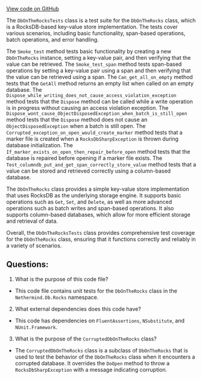[View code on GitHub](https://github.com/nethermindeth/nethermind/Nethermind.Db.Test/DbOnTheRocksTests.cs)

The `DbOnTheRocksTests` class is a test suite for the `DbOnTheRocks` class, which is a RocksDB-based key-value store implementation. The tests cover various scenarios, including basic functionality, span-based operations, batch operations, and error handling.

The `Smoke_test` method tests basic functionality by creating a new `DbOnTheRocks` instance, setting a key-value pair, and then verifying that the value can be retrieved. The `Smoke_test_span` method tests span-based operations by setting a key-value pair using a span and then verifying that the value can be retrieved using a span. The `Can_get_all_on_empty` method tests that the `GetAll` method returns an empty list when called on an empty database. The `Dispose_while_writing_does_not_cause_access_violation_exception` method tests that the `Dispose` method can be called while a write operation is in progress without causing an access violation exception. The `Dispose_wont_cause_ObjectDisposedException_when_batch_is_still_open` method tests that the `Dispose` method does not cause an `ObjectDisposedException` when a batch is still open. The `Corrupted_exception_on_open_would_create_marker` method tests that a marker file is created when a `RocksDbSharpException` is thrown during database initialization. The `If_marker_exists_on_open_then_repair_before_open` method tests that the database is repaired before opening if a marker file exists. The `Test_columndb_put_and_get_span_correctly_store_value` method tests that a value can be stored and retrieved correctly using a column-based database.

The `DbOnTheRocks` class provides a simple key-value store implementation that uses RocksDB as the underlying storage engine. It supports basic operations such as `Get`, `Set`, and `Delete`, as well as more advanced operations such as batch writes and span-based operations. It also supports column-based databases, which allow for more efficient storage and retrieval of data.

Overall, the `DbOnTheRocksTests` class provides comprehensive test coverage for the `DbOnTheRocks` class, ensuring that it functions correctly and reliably in a variety of scenarios.
## Questions: 
 1. What is the purpose of this code file?
- This code file contains unit tests for the `DbOnTheRocks` class in the `Nethermind.Db.Rocks` namespace.

2. What external dependencies does this code have?
- This code has dependencies on `FluentAssertions`, `NSubstitute`, and `NUnit.Framework`.

3. What is the purpose of the `CorruptedDbOnTheRocks` class?
- The `CorruptedDbOnTheRocks` class is a subclass of `DbOnTheRocks` that is used to test the behavior of the `DbOnTheRocks` class when it encounters a corrupted database. It overrides the `DoOpen` method to throw a `RocksDbSharpException` with a message indicating corruption.